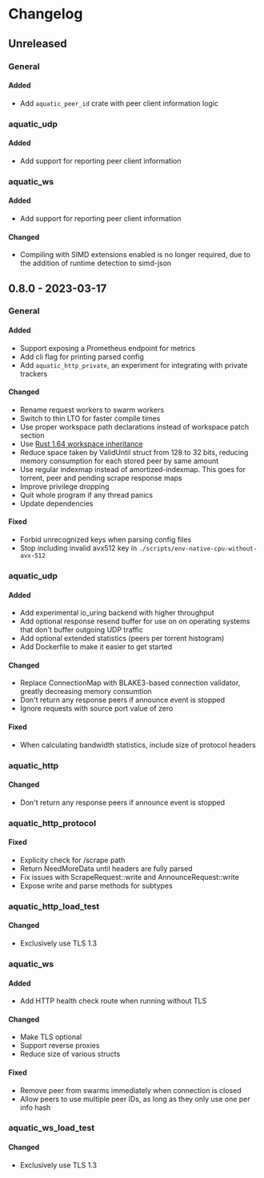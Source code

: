 # Changelog

## Unreleased

### General

#### Added

* Add `aquatic_peer_id` crate with peer client information logic

### aquatic_udp

#### Added

* Add support for reporting peer client information

### aquatic_ws

#### Added

* Add support for reporting peer client information

#### Changed

* Compiling with SIMD extensions enabled is no longer required, due to the
  addition of runtime detection to simd-json

## 0.8.0 - 2023-03-17

### General

#### Added

* Support exposing a Prometheus endpoint for metrics
* Add cli flag for printing parsed config
* Add `aquatic_http_private`, an experiment for integrating with private trackers

#### Changed

* Rename request workers to swarm workers
* Switch to thin LTO for faster compile times
* Use proper workspace path declarations instead of workspace patch section
* Use [Rust 1.64 workspace inheritance](https://blog.rust-lang.org/2022/09/22/Rust-1.64.0.html)
* Reduce space taken by ValidUntil struct from 128 to 32 bits, reducing memory
  consumption for each stored peer by same amount
* Use regular indexmap instead of amortized-indexmap. This goes for torrent,
  peer and pending scrape response maps 
* Improve privilege dropping
* Quit whole program if any thread panics
* Update dependencies

#### Fixed

* Forbid unrecognized keys when parsing config files
* Stop including invalid avx512 key in `./scripts/env-native-cpu-without-avx-512`

### aquatic_udp

#### Added

* Add experimental io_uring backend with higher throughput
* Add optional response resend buffer for use on on operating systems that
  don't buffer outgoing UDP traffic
* Add optional extended statistics (peers per torrent histogram)
* Add Dockerfile to make it easier to get started

#### Changed

* Replace ConnectionMap with BLAKE3-based connection validator, greatly
  decreasing memory consumtion
* Don't return any response peers if announce event is stopped
* Ignore requests with source port value of zero

#### Fixed

* When calculating bandwidth statistics, include size of protocol headers

### aquatic_http

#### Changed

* Don't return any response peers if announce event is stopped

### aquatic_http_protocol

#### Fixed

* Explicity check for /scrape path
* Return NeedMoreData until headers are fully parsed
* Fix issues with ScrapeRequest::write and AnnounceRequest::write
* Expose write and parse methods for subtypes

### aquatic_http_load_test

#### Changed

* Exclusively use TLS 1.3

### aquatic_ws

#### Added

* Add HTTP health check route when running without TLS

#### Changed

* Make TLS optional
* Support reverse proxies
* Reduce size of various structs

#### Fixed

* Remove peer from swarms immediately when connection is closed
* Allow peers to use multiple peer IDs, as long as they only use one per info hash

### aquatic_ws_load_test

#### Changed

* Exclusively use TLS 1.3
